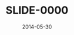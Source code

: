 ---
layout: showcase
title: "SLIDE-0000"
android: https://play.google.com/store/apps/details?id=com.jeremyoduber.slide
itch: http://jeremyoduber.itch.io/slide-0000
website: http://jeremyoduber.itch.io/slide-0000
date: "2014-05-30"
---